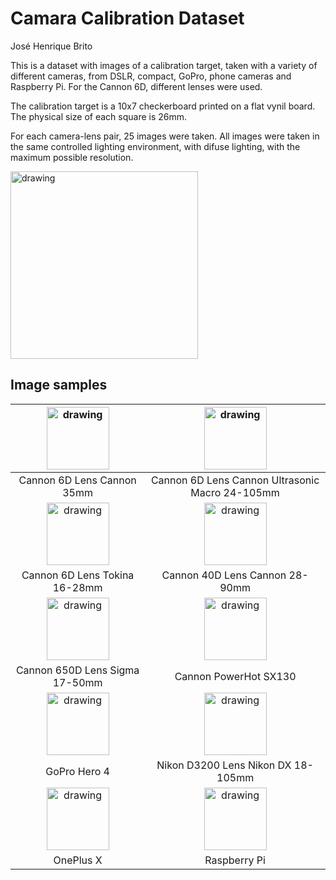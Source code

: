# Camara Calibration Dataset

José Henrique Brito

This is a dataset with images of a calibration target, taken with a variety of different cameras, from DSLR, compact, GoPro, phone cameras and Raspberry Pi.
For the Cannon 6D, different lenses were used.

The calibration target is a 10x7 checkerboard printed on a flat vynil board. The physical size of each square is 26mm.

For each camera-lens pair, 25 images were taken.
All images were taken in the same controlled lighting environment, with difuse lighting, with the maximum possible resolution.

<img src="https://user-images.githubusercontent.com/19577316/119136736-f1f0f480-ba37-11eb-959d-2d1127b00d1f.JPG" alt="drawing" width="300"/>

## Image samples

|<img src="https://user-images.githubusercontent.com/19577316/119135388-3d0a0800-ba36-11eb-9d84-20b3acd5eb22.JPG" alt="drawing" height="100"/>| <img src="https://user-images.githubusercontent.com/19577316/119135623-93774680-ba36-11eb-8148-b42bb833f514.JPG" alt="drawing" height="100"/> |
|:-------------:|:-------------:|
|Cannon 6D Lens Cannon 35mm| Cannon 6D Lens Cannon Ultrasonic Macro 24-105mm |
|<img src="https://user-images.githubusercontent.com/19577316/119135681-a427bc80-ba36-11eb-9da2-e2c9fc84cd3c.JPG" alt="drawing" height="100"/>| <img src="https://user-images.githubusercontent.com/19577316/119135767-c15c8b00-ba36-11eb-8888-fd49c6f6bcfd.JPG" alt="drawing" height="100"/>|
|Cannon 6D Lens Tokina 16-28mm | Cannon 40D Lens Cannon 28-90mm|
|<img src="https://user-images.githubusercontent.com/19577316/119136253-58c1de00-ba37-11eb-837d-405554042910.JPG" alt="drawing" height="100"/>|<img src="https://user-images.githubusercontent.com/19577316/119136305-670ffa00-ba37-11eb-8437-028627251b3d.JPG" alt="drawing" height="100"/>|
|Cannon 650D Lens Sigma 17-50mm | Cannon PowerHot SX130 |
|<img src="https://user-images.githubusercontent.com/19577316/119136325-6d9e7180-ba37-11eb-99c9-9e9fda65d7c4.JPG" alt="drawing" height="100"/>|<img src="https://user-images.githubusercontent.com/19577316/119136353-75f6ac80-ba37-11eb-80bf-8b5ed6d028ae.JPG" alt="drawing" height="100"/>|
| GoPro Hero 4 | Nikon D3200 Lens Nikon DX 18-105mm |
| <img src="https://user-images.githubusercontent.com/19577316/119136371-7d1dba80-ba37-11eb-93b8-742185a7594d.jpg" alt="drawing" height="100"/>|<img src="https://user-images.githubusercontent.com/19577316/119136402-8575f580-ba37-11eb-8980-eaa7270b6ef3.jpg" alt="drawing" height="100"/>|
| OnePlus X | Raspberry Pi |
